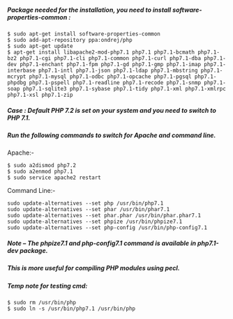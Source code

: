 ##### Package needed for the installation, you need to install software-properties-common :

```
$ sudo apt-get install software-properties-common
$ sudo add-apt-repository ppa:ondrej/php
$ sudo apt-get update
$ apt-get install libapache2-mod-php7.1 php7.1 php7.1-bcmath php7.1-bz2 php7.1-cgi php7.1-cli php7.1-common php7.1-curl php7.1-dba php7.1-dev php7.1-enchant php7.1-fpm php7.1-gd php7.1-gmp php7.1-imap php7.1-interbase php7.1-intl php7.1-json php7.1-ldap php7.1-mbstring php7.1-mcrypt php7.1-mysql php7.1-odbc php7.1-opcache php7.1-pgsql php7.1-phpdbg php7.1-pspell php7.1-readline php7.1-recode php7.1-snmp php7.1-soap php7.1-sqlite3 php7.1-sybase php7.1-tidy php7.1-xml php7.1-xmlrpc php7.1-xsl php7.1-zip
```

##### Case : Default PHP 7.2 is set on your system and you need to switch to PHP 7.1. 

##### Run the following commands to switch for Apache and command line.

Apache:-

```
$ sudo a2dismod php7.2
$ sudo a2enmod php7.1
$ sudo service apache2 restart
````

Command Line:-

```
sudo update-alternatives --set php /usr/bin/php7.1
sudo update-alternatives --set phar /usr/bin/phar7.1
sudo update-alternatives --set phar.phar /usr/bin/phar.phar7.1 
sudo update-alternatives --set phpize /usr/bin/phpize7.1
sudo update-alternatives --set php-config /usr/bin/php-config7.1
```

##### Note – The phpize7.1 and php-config7.1 command is available in php7.1-dev package.
##### This is more useful for compiling PHP modules using pecl.

##### Temp note for testing cmd:

```
$ sudo rm /usr/bin/php
$ sudo ln -s /usr/bin/php7.1 /usr/bin/php
```
